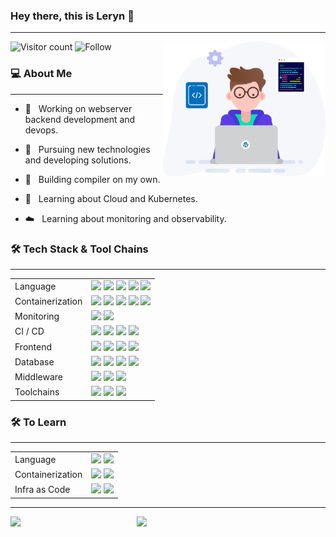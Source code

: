 ### Hey there, this is Leryn 👋

---

<img align='right' src="./assets/developer.svg" width="260">

![Visitor count](https://visitor-badge.laobi.icu/badge?page_id=leryn1122.leryn1122)
![Follow](https://img.shields.io/github/followers/leryn1122?label=Follow)

<h3> 💻 About Me </h3>

<hr/>

- 🍊 &nbsp; Working on webserver backend development and devops.

- 🤖 &nbsp; Pursuing new technologies and developing solutions.

- 🎉 &nbsp; Building compiler on my own.

- 🌲 &nbsp; Learning about Cloud and Kubernetes.

- ☁️ &nbsp; Learning about monitoring and observability.

<h3>🛠 Tech Stack & Tool Chains</h3>

<hr/>

<table>
<tr>
  <td>Language</td>
  <td>
    <img src="https://img.shields.io/badge/java-F56C2D.svg?style=for-the-badge&logo=openjdk&logoColor=F56C2D&labelColor=white">
    <img src="https://img.shields.io/badge/bash-4EAA25.svg?style=for-the-badge&logo=gnubash&logoColor=4EAA25&labelColor=white">
    <img src="https://img.shields.io/badge/golang-00ADD8.svg?style=for-the-badge&logo=go&logoColor=00ADD8&labelColor=white">
    <img src="https://img.shields.io/badge/python-3776AB.svg?style=for-the-badge&logo=python&logoColor=3776AB&labelColor=white">
    <img src="https://img.shields.io/badge/rust-000000.svg?style=for-the-badge&logo=rust&logoColor=000000&labelColor=white">
  </td>
</tr>
<tr>
  <td>Containerization</td>
  <td>
    <img src="https://img.shields.io/badge/docker-2496ED.svg?style=for-the-badge&logo=docker&logoColor=2496ED&labelColor=white">
    <img src="https://img.shields.io/badge/kubernetes-326CE5.svg?style=for-the-badge&logo=kubernetes&logoColor=326CE5&labelColor=white">
    <img src="https://img.shields.io/badge/helm-0F1689.svg?style=for-the-badge&logo=helm&logoColor=0F1689&labelColor=white">
    <img src="https://img.shields.io/badge/cilium-F8C517.svg?style=for-the-badge&logo=cilium&logoColor=F8C517&labelColor=white">
    <img src="https://img.shields.io/badge/rancher-0075A8.svg?style=for-the-badge&logo=rancher&logoColor=0075A8&labelColor=white">
  </td>
</tr>
<tr>
  <td>Monitoring</td>
  <td>
    <img src="https://img.shields.io/badge/prometheus-E6522C.svg?style=for-the-badge&logo=prometheus&logoColor=E6522C&labelColor=white">
    <img src="https://img.shields.io/badge/grafana-F46800.svg?style=for-the-badge&logo=grafana&logoColor=F46800&labelColor=white">
  </td>
</tr>
<tr>
  <td>CI / CD</td>
  <td>
    <img src="https://img.shields.io/badge/tekton-FD495C.svg?style=for-the-badge&logo=tekton&logoColor=FD495C&labelColor=white">
    <img src="https://img.shields.io/badge/jenkins-D24939.svg?style=for-the-badge&logo=jenkins&logoColor=D24939&labelColor=white">
    <img src="https://img.shields.io/badge/githubactions-2088FF.svg?style=for-the-badge&logo=githubactions&logoColor=2088FF&labelColor=white">
    <img src="https://img.shields.io/badge/drone-212121.svg?style=for-the-badge&logo=drone&logoColor=212121&labelColor=white">
  </td>
</tr>
<tr>
  <td>Frontend</td>
  <td>
    <img src="https://img.shields.io/badge/vue.js-4FC08D.svg?style=for-the-badge&logo=vuedotjs&logoColor=4FC08D&labelColor=white">
    <img src="https://img.shields.io/badge/vite-646CFF.svg?style=for-the-badge&logo=vite&logoColor=646CFF&labelColor=white">
    <img src="https://img.shields.io/badge/typescript-3178C6.svg?style=for-the-badge&logo=typescript&logoColor=3178C6&labelColor=white">
    <img src="https://img.shields.io/badge/node.js-339933.svg?style=for-the-badge&logo=nodedotjs&logoColor=339933&labelColor=white">
  </td>
</tr>
<tr>
  <td>Database</td>
  <td>
    <img src="https://img.shields.io/badge/mysql-4479A1.svg?style=for-the-badge&logo=mysql&logoColor=4479A1&labelColor=white">
    <img src="https://img.shields.io/badge/oracle-F80000.svg?style=for-the-badge&logo=oracle&logoColor=F80000&labelColor=white">
    <img src="https://img.shields.io/badge/tidb-003B57.svg?style=for-the-badge&logo=target&logoColor=003B57&labelColor=white">
    <img src="https://img.shields.io/badge/oceanbase-003B57.svg?style=for-the-badge&logo=target&logoColor=003B57&labelColor=white">
  </td>
</tr>
<tr>
  <td>Middleware</td>
  <td>
    <img src="https://img.shields.io/badge/kafka-231F20.svg?style=for-the-badge&logo=apachekafka&logoColor=231F20&labelColor=white">
    <img src="https://img.shields.io/badge/redis-DC382D.svg?style=for-the-badge&logo=redis&logoColor=DC382D&labelColor=white">
    <img src="https://img.shields.io/badge/elasticsearch-005571.svg?style=for-the-badge&logo=elasticsearch&logoColor=005571&labelColor=white">
  </td>
</tr>
<tr>
  <td>Toolchains</td>
  <td>
    <img src="https://img.shields.io/badge/git-F05032.svg?style=for-the-badge&logo=git&logoColor=F05032&labelColor=white">
    <img src="https://img.shields.io/badge/markdown-000000.svg?style=for-the-badge&logo=markdown&logoColor=000000&labelColor=white">
    <img src="https://img.shields.io/badge/visualstudiocode-007ACC.svg?style=for-the-badge&logo=visualstudiocode&logoColor=007ACC&labelColor=white">
   </td>
</tr>
</table>

<h3>🛠 To Learn</h3>

<hr/>

<table>
<tr>
  <td>Language</td>
  <td>
    <img src="https://img.shields.io/badge/c++-00599C.svg?style=for-the-badge&logo=cplusplus&logoColor=00599C&labelColor=white">
    <img src="https://img.shields.io/badge/zig-F7A41D.svg?style=for-the-badge&logo=zig&logoColor=F7A41D&labelColor=white">
  </td>
</tr>
<tr>
  <td>Containerization</td>
  <td>
    <img src="https://img.shields.io/badge/istio-466BB0.svg?style=for-the-badge&logo=istio&logoColor=466BB0&labelColor=white">
    <img src="https://img.shields.io/badge/dapr-0D2192.svg?style=for-the-badge&logo=dapr&logoColor=0D2192&labelColor=white">
  </td>
</tr>
<tr>
  <td>Infra as Code</td>
  <td>
    <img src="https://img.shields.io/badge/ansible-EE0000.svg?style=for-the-badge&logo=ansible&logoColor=EE0000&labelColor=white">
    <img src="https://img.shields.io/badge/terraform-844FBA.svg?style=for-the-badge&logo=terraform&logoColor=844FBA&labelColor=white">
  </td>
</tr>
</table>

<hr>

<img width="40%" align="left" src="https://github-readme-stats.vercel.app/api?username=leryn1122&include_all_commits=true&role=OWNER,ORGANIZATION_MEMBER&count_private=true&show_icons=true&theme=dracula" />
<img width="56%" src="https://github-profile-summary-cards.vercel.app/api/cards/profile-details?username=leryn1122&include_all_commits=true&role=OWNER,ORGANIZATION_MEMBER&count_private=true&show_icons=true&theme=dracula" />
